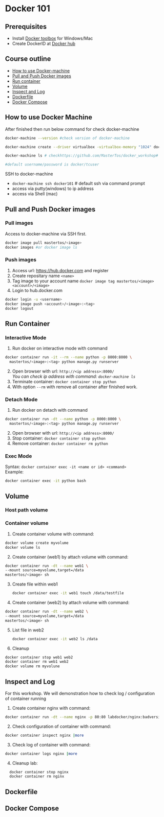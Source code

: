 # Docker 101

## Prerequisites
* Install [Docker toolbox](https://docs.docker.com/toolbox/overview/#whats-in-the-box) for Windows/Mac
* Create DockerID at [Docker hub](https://hub.docker.com)

## Course outline
* [How to use Docker-machine](#how-to-use-docker-machine)
* [Pull and Push Docker images](https://github.com/MasterTos/docker_workshop#pull-and-push-docker-images)
* [Run container](https://github.com/MasterTos/docker_workshop#run-container)
* [Volume](https://github.com/MasterTos/docker_workshop#volume)
* [Inspect and Log](https://github.com/MasterTos/docker_workshop#inspect-and-log)
* [Dockerfile](https://github.com/MasterTos/docker_workshop#dockerfile)
* [Docker Compose](https://github.com/MasterTos/docker_workshop#docker-compose)

## How to use Docker Machine

After finished then run below command for check docker-machine
```bash
docker-machine --version #check version of docker-machine

docker-machine create --driver virtualbox -virtualbox-memory "1024" docker101 # create new docker-machine

docker-machine ls # checkhttps://github.com/MasterTos/docker_workshop# ip address

#default username/password is docker/tcuser
```

SSH to docker-machine
- `docker-machine ssh docker101` # default ssh via command prompt
- access via putty(windows) to ip address
- access via Shell (mac)

## Pull and Push Docker images

### Pull images
Access to docker-machine via SSH first.

```bash
docker image pull mastertos/<image>
docker images #or docker image ls
```

### Push images
1. Access url: https://hub.docker.com and register
2. Create repositary name `<name>`
3. Tag image to your account name `docker image tag mastertos/<image> <account>/<image>`
4. Login to hub.docker.com
```bash
docker login -u <username>
docker image push <account>/<image>:<tag>
docker logout
```

## Run Container
### Interactive Mode
1. Run docker on interactive mode with command
```bash
docker container run -it --rm --name python -p 8000:8000 \
  mastertos/<image>:<tag> python manage.py runserver
```
2. Open browser with url: `http://<ip address>:8000/` <br>
*You can check ip address with command: `docker-machine ls`*
3. Terminate container: `docker container stop python`
4. With option `--rm` with remove all container after finished work.

### Detach Mode
1. Run docker on detach with command
```bash
docker container run -dt --name python -p 8000:8000 \
  mastertos/<image>:<tag> python manage.py runserver
```
2. Open browser with url: `http://<ip address>:8000/`
3. Stop container: `docker container stop python`
4. Remove container: `docker container rm python`
   
### Exec Mode
Syntax: `docker container exec -it <name or id> <command>`
<br>Example:
```bash
docker container exec -it python bash
```

## Volume
### Host path volume
### Container volume
1. Create container volume with command:
```bash
docker volume create myvolume
docker volume ls
```
2. Create container (web1) by attach volume with command:
```bash
docker container run -dt --name web1 \
--mount source=myvolume,target=/data
mastertos/<image> sh
```
3. Create file within web1
   ```bash
   docker container exec -it web1 touch /data/testfile
   ```
4. Create container (web2) by attach volume with command:
```bash
docker container run -dt --name web2 \
--mount source=myvolume,target=/data
mastertos/<image> sh
```

5. List file in web2
   ```bash
   docker container exec -it web2 ls /data
   ```

6. Cleanup
  ```bash
  docker container stop web1 web2
  docker container rm web1 web2
  docker volume rm myvolune
  ```

## Inspect and Log
For this workshop. We will demonstration how to check log / configuration of container running

1. Create container nginx with command:
```bash
docker container run -dt --name nginx -p 80:80 labdocker/nginx:badversion
```

2. Check configuration of container with command: 

```bash
docker container inspect nginx |more
```

3. Check log of container with command: 

```bash
docker container logs nginx |more
```

4. Cleanup lab:
  ```bash
	docker container stop nginx
	docker container rm nginx	
  ```

## Dockerfile

## Docker Compose
